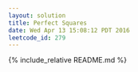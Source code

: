 ```yaml
---
layout: solution
title: Perfect Squares
date: Wed Apr 13 15:08:12 PDT 2016
leetcode_id: 279
---
```

{% include_relative README.md %}
